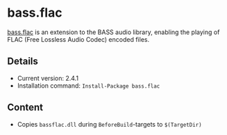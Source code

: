 bass.flac
===

[bass.flac] is an extension to the BASS audio library, enabling the playing of FLAC (Free Lossless Audio Codec) encoded files.

Details
---
  - Current version: 2.4.1
  - Installation command: ``Install-Package bass.flac``

Content
---
  - Copies ``bassflac.dll`` during ``BeforeBuild``-targets to ``$(TargetDir)``

[bass.flac]:       http://www.un4seen.com/bass.html